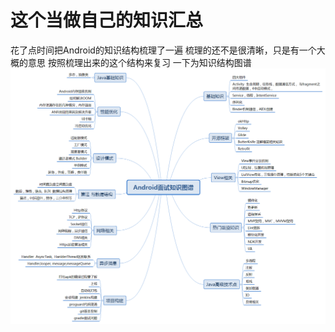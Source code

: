 # 这个当做自己的知识汇总
花了点时间把Android的知识结构梳理了一遍
梳理的还不是很清晰，只是有一个大概的意思
按照梳理出来的这个结构来复习
一下为知识结构图谱
![](https://github.com/changzz/blogs/blob/master/images/Android%E9%9D%A2%E8%AF%95%E7%9F%A5%E8%AF%86%E5%9B%BE%E8%B0%B1%202.jpg)

